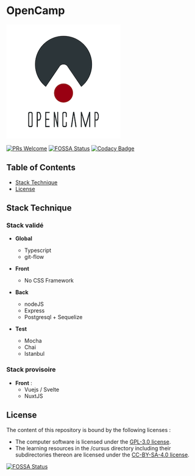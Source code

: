 # OpenCamp

![Open Camp Logo](front/img/opencamp-logo-m.png)

 [![PRs Welcome](https://img.shields.io/badge/PRs-welcome-brightgreen.svg?style=flat-square)](http://makeapullrequest.com)  [![FOSSA Status](https://app.fossa.com/api/projects/git%2Bgithub.com%2FOpen-Camp%2FOpenCamp.svg?type=shield)](https://app.fossa.com/projects/git%2Bgithub.com%2FOpen-Camp%2FOpenCamp?ref=badge_shield)
 [![Codacy Badge](https://api.codacy.com/project/badge/Grade/33652e1253974a779b7278045cb59b4b)](https://www.codacy.com/gh/Open-Camp/OpenCamp?utm_source=github.com&amp;utm_medium=referral&amp;utm_content=Open-Camp/OpenCamp&amp;utm_campaign=Badge_Grade)

## Table of Contents

-   [Stack Technique](#stack-technique)
-   [License](#license)

## Stack Technique

### Stack validé
-   **Global**
    -   Typescript
    -   git-flow

-   **Front**
    -   No CSS Framework

-   **Back**
    -   nodeJS
    -   Express
    -   Postgresql + Sequelize

-   **Test**
    -   Mocha
    -   Chai
    -   Istanbul
  
### Stack provisoire 
-   **Front** : 
    -   Vuejs / Svelte
    -   NuxtJS

## License

The content of this repository is bound by the following licenses :

-   The computer software is licensed under the [GPL-3.0 license](https://github.com/Open-Camp/OpenCamp/blob/master/LICENSE).
-   The learning resources in the /cursus directory including their subdirectories thereon are licensed under the [CC-BY-SA-4.0 license](https://creativecommons.org/licenses/by-sa/4.0/).

[![FOSSA Status](https://app.fossa.io/api/projects/git%2Bgithub.com%2FOpen-Camp%2FOpenCamp.svg?type=large)](https://app.fossa.io/projects/git%2Bgithub.com%2FOpen-Camp%2FOpenCamp?ref=badge_large)
